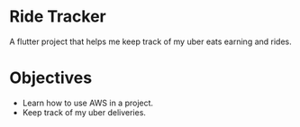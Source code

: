 # Ride Tracker
A flutter project that helps me keep track of my uber eats earning and rides.

# Objectives
- Learn how to use AWS in a project.
- Keep track of my uber deliveries.
